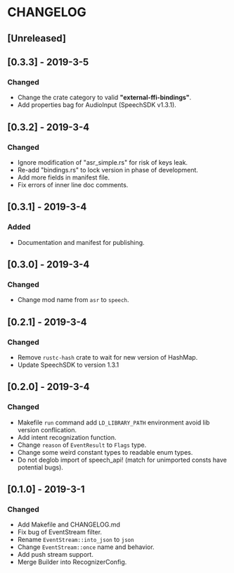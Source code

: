 # CHANGELOG

## [Unreleased]

## [0.3.3] - 2019-3-5

### Changed

- Change the crate category to valid **"external-ffi-bindings"**.
- Add properties bag for AudioInput (SpeechSDK v1.3.1).

## [0.3.2] - 2019-3-4

### Changed

- Ignore modification of "asr_simple.rs" for risk of keys leak.
- Re-add "bindings.rs" to lock version in phase of development.
- Add more fields in manifest file.
- Fix errors of inner line doc comments.

## [0.3.1] - 2019-3-4

### Added

- Documentation and manifest for publishing.

## [0.3.0] - 2019-3-4

### Changed

- Change mod name from `asr` to `speech`.

## [0.2.1] - 2019-3-4

### Changed

- Remove `rustc-hash` crate to wait for new version of HashMap.
- Update SpeechSDK to version 1.3.1

## [0.2.0] - 2019-3-4

### Changed

- Makefile `run` command add `LD_LIBRARY_PATH` environment avoid lib version conflication.
- Add intent recognization function.
- Change `reason` of `EventResult` to `Flags` type.
- Change some weird constant types to readable enum types.
- Do not deglob import of speech_api! (match for unimported consts have potential bugs).

## [0.1.0] - 2019-3-1

### Changed

- Add Makefile and CHANGELOG.md
- Fix bug of EventStream filter.
- Rename `EventStream::into_json` to `json`
- Change `EventStream::once` name and behavior.
- Add push stream support.
- Merge Builder into RecognizerConfig.
